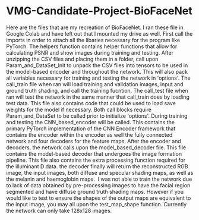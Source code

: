 # VMG-Candidate-Project-BioFaceNet


Here are the files that are my recreation of BioFaceNet.
I ran these file in Google Colab and have left out that I mounted my drive as well. First call the imports in order to attach all the libaries necessary for the program like PyTorch. The helpers function contains helper functions that allow for calculating PSNR and show images during training and testing. After unzipping the CSV files and placing them in a folder, call upon Param_and_DataSet_Init to unpack the CSV files into tensors to be used in the model-based encoder and throughout the network. This will also pack all variables necessary for training and testing the network in 'options'. The call_train file when ran will load training and validation images, input and ground truth shading, and call the training fucntion. The call_test file when ran will test the network in the same manner that call_train does by loading test data. This file also contains code that could be used to load save weights for the model if necessary. Both call blocks require Param_and_DataSet to be called prior to initialize 'options'. During training and testing the CNN_based_encoder will be called. This contains the primary PyTorch implementation of the CNN Encoder framework that contains the encoder within the encoder as well the fully connected network and four decoders for the feature maps. After the encoder and decoders, the network calls upon the model_based_decoder file. This file contains the model-based decoder that undergoes the image formation pipeline. This file also contains the extra processing function required for the illuminant D data. the decoder finally will return the reconstructed RGB image, the input images, both diffuse and specular shading maps, as well as the melanin and haemoglobin maps. 
I was not able to train the network due to lack of data obtained by pre-processing images to have the facial region segmented and have diffuse ground truth shading maps. However if you would like to test to ensure the shapes of the output maps are equivalent to the input image, you may all upon the test_map_shape function. Currently the network can only take 128x128 images.
